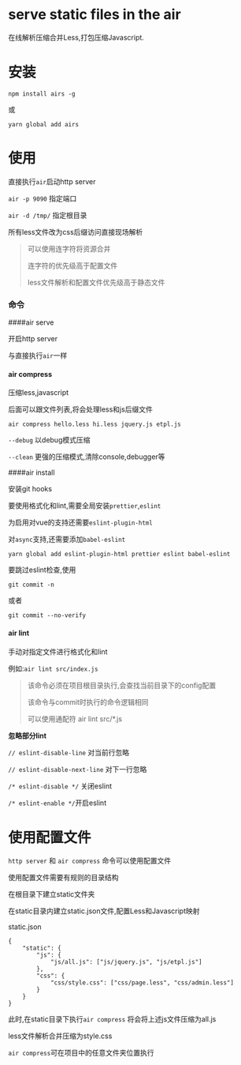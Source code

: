 
# serve static files in the air

在线解析压缩合并Less,打包压缩Javascript.


# 安装
`npm install airs -g`

或

`yarn global add airs`


# 使用

直接执行`air`启动http server

`air -p 9090`  指定端口

`air -d /tmp/` 指定根目录

所有less文件改为css后缀访问直接现场解析

> 可以使用连字符将资源合并
>
> 连字符的优先级高于配置文件
>
> less文件解析和配置文件优先级高于静态文件



### 命令



####air serve

开启http server

与直接执行`air`一样



#### air compress

压缩less,javascript

后面可以跟文件列表,将会处理less和js后缀文件

`air compress hello.less hi.less jquery.js etpl.js`

`--debug` 以debug模式压缩

`--clean` 更强的压缩模式,清除console,debugger等



####air install

安装git hooks

要使用格式化和lint,需要全局安装`prettier`,`eslint`

为启用对vue的支持还需要`eslint-plugin-html`

对`async`支持,还需要添加`babel-eslint`

```
yarn global add eslint-plugin-html prettier eslint babel-eslint
```



要跳过eslint检查,使用

`git commit -n`

或者

`git commit --no-verify`



#### air lint

手动对指定文件进行格式化和lint

例如:`air lint src/index.js`

> 该命令必须在项目根目录执行,会查找当前目录下的config配置
>
> 该命令与commit时执行的命令逻辑相同
>
> 可以使用通配符 air lint src/*.js



**忽略部分lint**

`// eslint-disable-line` 对当前行忽略

`// eslint-disable-next-line` 对下一行忽略

`/* eslint-disable */` 关闭eslint

`/* eslint-enable */`开启eslint








# 使用配置文件

`http server` 和  `air compress` 命令可以使用配置文件

使用配置文件需要有规则的目录结构

在根目录下建立static文件夹

在static目录内建立static.json文件,配置Less和Javascript映射

static.json

```
{
	"static": {
		"js": {
			"js/all.js": ["js/jquery.js", "js/etpl.js"]
		},
		"css": {
			"css/style.css": ["css/page.less", "css/admin.less"]
		}
	}
}

```
此时,在static目录下执行`air compress` 将会将上述js文件压缩为all.js

less文件解析合并压缩为style.css

`air compress`可在项目中的任意文件夹位置执行








